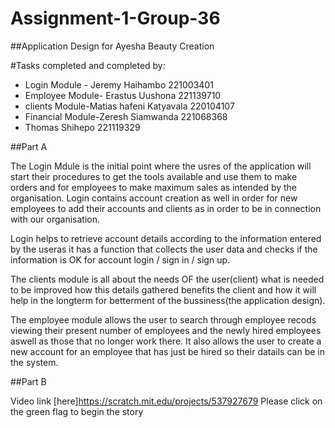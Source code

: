 # Assignment-1-Group-36

##Application Design for Ayesha Beauty Creation

#Tasks completed and completed by:
* Login Module - Jeremy Haihambo 221003401
* Employee Module- Erastus Uushona 221139710
* clients Module-Matias hafeni Katyavala 220104107
* Financial Module-Zeresh Siamwanda 221068368
* Thomas Shihepo 221119329

##Part A

The Login Mdule is the initial point where the usres of the application will start their 
procedures to get the tools available and use them to make orders and for employees to make 
maximum sales as intended by the organisation.
Login contains  account creation as  well in order for new employees to add their accounts 
and clients as in order to be in connection with our organisation.

Login helps to retrieve account details according to the information entered
by the useras it has a function that  collects the user data and checks if the information is
OK for account login / sign in / sign up.

The clients module is all about the needs OF the user(client) what is needed to be improved
how this details gathered benefits the client and how it will help in the longterm for betterment
of the bussiness(the application design).

The employee module allows the user to search through employee recods viewing their present number
of employees and the newly hired employees aswell as those that no longer work there. It also allows the
user to create a new account for an employee that has just be hired so their datails can be in the system.

##Part B

Video link [here]https://scratch.mit.edu/projects/537927679 
Please click on the green flag to begin the story


